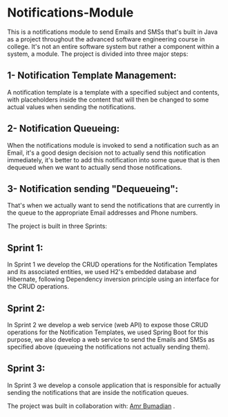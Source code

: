 # Notifications-Module
This is a notifications module to send Emails and SMSs that's built in Java as a project throughout the advanced software engineering course in college.
It's not an entire software system but rather a component within a system, a module.
The project is divided into three major steps:

## 1- Notification Template Management:
A notification template is a template with a specified subject and contents, with placeholders inside the content that will then be changed to some actual values when sending the notifications.

## 2- Notification Queueing:
When the notifications module is invoked to send a notification such as an Email, it's a good design decision not to actually send this notification immediately, it's better to add this notification into some queue that is then dequeued when we want to actually send those notifications.

## 3- Notification sending "Dequeueing":
That's when we actually want to send the notifications that are currently in the queue to the appropriate Email addresses and Phone numbers.

The project is built in three Sprints:
## Sprint 1:
In Sprint 1 we develop the CRUD operations for the Notification Templates and its associated entities, we used H2's embedded database and Hibernate, following Dependency inversion principle using an interface for the CRUD operations.

## Sprint 2:
In Sprint 2 we develop a web service (web API) to expose those CRUD operations for the Notification Templates, we used Spring Boot for this purpose, we also develop a web service to send the Emails and SMSs as specified above (queueing the notifications not actually sending them).

## Sprint 3:
In Sprint 3 we develop a console application that is responsible for actually sending the notifications that are inside the notification queues.

The project was built in collaboration with: [Amr Bumadian](https://github.com/AmrBumadian) .
